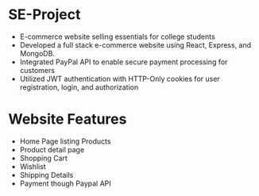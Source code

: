 # SE-Project
* E-commerce website selling essentials for college students
* Developed a full stack e-commerce website using React, Express, and MongoDB.
* Integrated PayPal API to enable secure payment processing for customers
* Utilized JWT authentication with HTTP-Only cookies for user registration, login, and authorization

# Website Features
* Home Page listing Products
* Product detail page
* Shopping Cart
* Wishlist
* Shipping Details
* Payment though Paypal API
![]()
![]()
![]()
![]()
![]()
![]()
